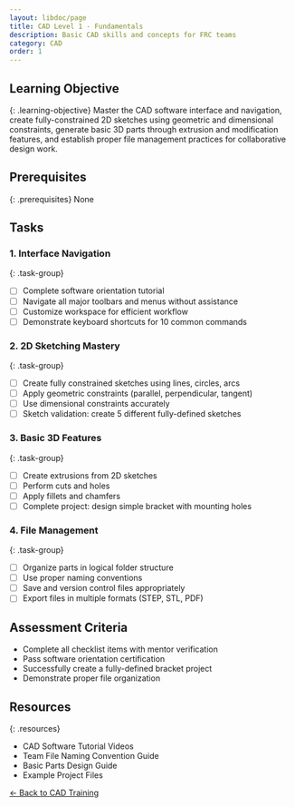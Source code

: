 ```yaml
---
layout: libdoc/page
title: CAD Level 1 - Fundamentals
description: Basic CAD skills and concepts for FRC teams
category: CAD
order: 1
---
```


## Learning Objective
{: .learning-objective}
Master the CAD software interface and navigation, create fully-constrained 2D sketches using geometric and dimensional constraints, generate basic 3D parts through extrusion and modification features, and establish proper file management practices for collaborative design work.

## Prerequisites
{: .prerequisites}
None

## Tasks

### 1. Interface Navigation
{: .task-group}
- [ ] Complete software orientation tutorial
- [ ] Navigate all major toolbars and menus without assistance
- [ ] Customize workspace for efficient workflow
- [ ] Demonstrate keyboard shortcuts for 10 common commands

### 2. 2D Sketching Mastery
{: .task-group}
- [ ] Create fully constrained sketches using lines, circles, arcs
- [ ] Apply geometric constraints (parallel, perpendicular, tangent)
- [ ] Use dimensional constraints accurately
- [ ] Sketch validation: create 5 different fully-defined sketches

### 3. Basic 3D Features
{: .task-group}
- [ ] Create extrusions from 2D sketches
- [ ] Perform cuts and holes
- [ ] Apply fillets and chamfers
- [ ] Complete project: design simple bracket with mounting holes

### 4. File Management
{: .task-group}
- [ ] Organize parts in logical folder structure
- [ ] Use proper naming conventions
- [ ] Save and version control files appropriately
- [ ] Export files in multiple formats (STEP, STL, PDF)

## Assessment Criteria
- Complete all checklist items with mentor verification
- Pass software orientation certification
- Successfully create a fully-defined bracket project
- Demonstrate proper file organization

## Resources
{: .resources}
- CAD Software Tutorial Videos
- Team File Naming Convention Guide
- Basic Parts Design Guide
- Example Project Files

[← Back to CAD Training](../)
